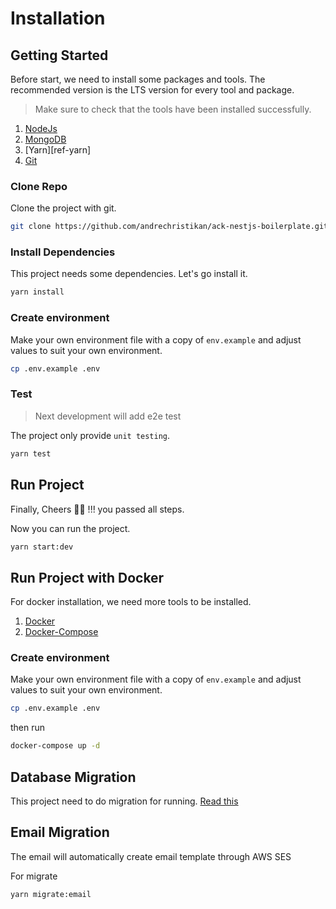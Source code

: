 # Installation

## Getting Started

Before start, we need to install some packages and tools.
The recommended version is the LTS version for every tool and package.

> Make sure to check that the tools have been installed successfully.

1. [NodeJs][ref-nodejs]
2. [MongoDB][ref-mongodb]
3. [Yarn][ref-yarn]
4. [Git][ref-git]

### Clone Repo

Clone the project with git.

```bash
git clone https://github.com/andrechristikan/ack-nestjs-boilerplate.git
```

### Install Dependencies

This project needs some dependencies. Let's go install it.

```bash
yarn install
```

### Create environment

Make your own environment file with a copy of `env.example` and adjust values to suit your own environment.

```bash
cp .env.example .env
```

### Test

> Next development will add e2e test

The project only provide `unit testing`.

```bash
yarn test
```

## Run Project

Finally, Cheers 🍻🍻 !!! you passed all steps.

Now you can run the project.

```bash
yarn start:dev
```

## Run Project with Docker

For docker installation, we need more tools to be installed.

1. [Docker][ref-docker]
2. [Docker-Compose][ref-dockercompose]

### Create environment

Make your own environment file with a copy of `env.example` and adjust values to suit your own environment.

```bash
cp .env.example .env
```

then run

```bash
docker-compose up -d
```

## Database Migration

This project need to do migration for running. [Read this][ack-database-migration-doc]

## Email Migration

The email will automatically create email template through AWS SES

For migrate
```bash
yarn migrate:email
```



[ack-database-migration-doc]: /docs/database_migration.md

<!-- Reference -->
[ref-mongodb]: https://docs.mongodb.com/
[ref-nodejs]: https://nodejs.org/
[ref-docker]: https://docs.docker.com
[ref-dockercompose]: https://docs.docker.com/compose/
[ref-git]: https://git-scm.com
